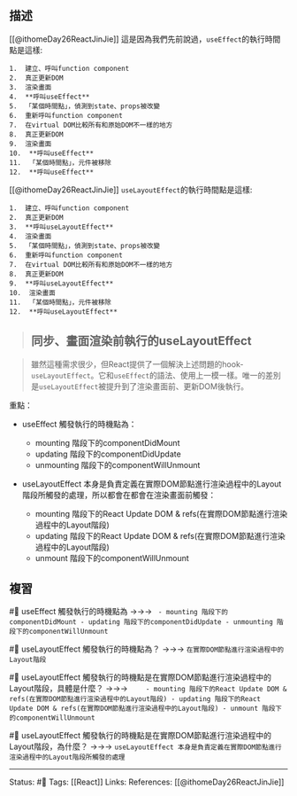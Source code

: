 ## 描述
[[@ithomeDay26ReactJinJie]]
這是因為我們先前說過，`useEffect`的執行時間點是這樣:
```
1.  建立、呼叫function component
2.  真正更新DOM
3.  渲染畫面
4.  **呼叫useEffect**
5.  「某個時間點」，偵測到state、props被改變
6.  重新呼叫function component
7.  在virtual DOM比較所有和原始DOM不一樣的地方
8.  真正更新DOM
9.  渲染畫面
10.  **呼叫useEffect**
11.  「某個時間點」，元件被移除
12.  **呼叫useEffect**
```


[[@ithomeDay26ReactJinJie]]
`useLayoutEffect`的執行時間點是這樣:
```
1.  建立、呼叫function component
2.  真正更新DOM
3.  **呼叫useLayoutEffect**
4.  渲染畫面
5.  「某個時間點」，偵測到state、props被改變
6.  重新呼叫function component
7.  在virtual DOM比較所有和原始DOM不一樣的地方
8.  真正更新DOM
9.  **呼叫useLayoutEffect**
10.  渲染畫面
11.  「某個時間點」，元件被移除
12.  **呼叫useLayoutEffect**
```

> ## 同步、畫面渲染前執行的useLayoutEffect

> 雖然這種需求很少，但React提供了一個解決上述問題的hook-`useLayoutEffect`。它和`useEffect`的語法、使用上一模一樣。唯一的差別是`useLayoutEffect`被提升到了渲染畫面前、更新DOM後執行。

重點：
- useEffect 觸發執行的時機點為：
	- mounting 階段下的componentDidMount
	- updating 階段下的componentDidUpdate
	- unmounting 階段下的componentWillUnmount

- useLayoutEffect 本身是負責定義在實際DOM節點進行渲染過程中的Layout階段所觸發的處理，所以都會在都會在渲染畫面前觸發：
	- mounting 階段下的React Update DOM & refs(在實際DOM節點進行渲染過程中的Layout階段)
	- updating 階段下的React Update DOM & refs(在實際DOM節點進行渲染過程中的Layout階段)
	- unmount 階段下的componentWillUnmount

## 複習

#🧠 useEffect 觸發執行的時機點為 ->->-> `	- mounting 階段下的componentDidMount - updating 階段下的componentDidUpdate - unmounting 階段下的componentWillUnmount`
<!--SR:!2022-11-05,28,250-->

#🧠 useLayoutEffect 觸發執行的時機點為？ ->->-> `在實際DOM節點進行渲染過程中的Layout階段`
<!--SR:!2022-10-08,10,250-->

#🧠 useLayoutEffect 觸發執行的時機點是在實際DOM節點進行渲染過程中的Layout階段，具體是什麼？ ->->-> `	- mounting 階段下的React Update DOM & refs(在實際DOM節點進行渲染過程中的Layout階段) - updating 階段下的React Update DOM & refs(在實際DOM節點進行渲染過程中的Layout階段) - unmount 階段下的componentWillUnmount`
<!--SR:!2022-10-08,10,250-->

#🧠 useLayoutEffect 觸發執行的時機點是在實際DOM節點進行渲染過程中的Layout階段，為什麼？ ->->-> `useLayoutEffect 本身是負責定義在實際DOM節點進行渲染過程中的Layout階段所觸發的處理`
<!--SR:!2022-10-08,10,250-->


---
Status: #🌱 
Tags:
[[React]]
Links:
References:
[[@ithomeDay26ReactJinJie]]